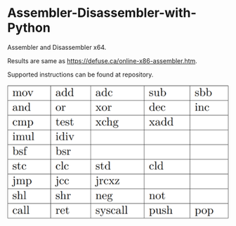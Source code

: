 # Assembler-Disassembler-with-Python

Assembler and Disassembler x64.

Results are same as https://defuse.ca/online-x86-assembler.htm.

Supported instructions can be found at repository.

![alt text](https://github.com/pedramaghazadeh/Assembler-Disassembler-with-Python/blob/main/Instructions.PNG?raw=true)
